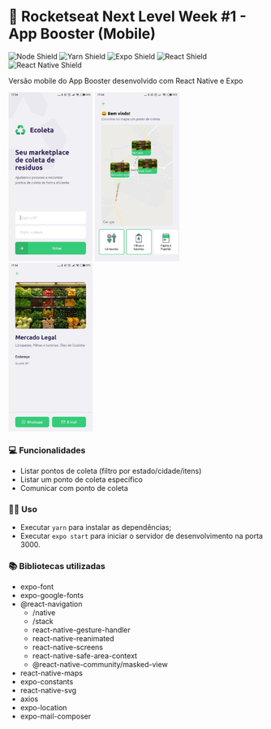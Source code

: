 # 🚀 Rocketseat Next Level Week #1 - App Booster (Mobile)

![Node Shield](https://img.shields.io/static/v1?label=node&message=12.14.1&color=brightgreen&style=flat-square) ![Yarn Shield](https://img.shields.io/static/v1?label=yarn&message=1.22.4&color=informational&style=flat-square) ![Expo Shield](https://img.shields.io/static/v1?label=expo&message=3.19.2&color=blueviolet&style=flat-square) ![React Shield](https://img.shields.io/static/v1?label=React&message=16.13.1&color=informational&style=flat-square) ![React Native Shield](https://img.shields.io/static/v1?label=React%20Native&message=0.62&color=blueviolet&style=flat-square)

Versão mobile do App Booster desenvolvido com React Native e Expo

<img src="../docs/print-mobile1.jpeg" alt="Print mobile 1" width="33%"/> <img src="../docs/print-mobile2.jpeg" alt="Print mobile 2" width="33%"/> <img src="../docs/print-mobile3.jpeg" alt="Print mobile 3" width="33%"/>

### 💻 Funcionalidades

- Listar pontos de coleta (filtro por estado/cidade/itens)
- Listar um ponto de coleta específico
- Comunicar com ponto de coleta

### 👨‍💻 Uso

- Executar `yarn` para instalar as dependências;
- Executar `expo start` para iniciar o servidor de desenvolvimento na porta 3000.

### 📚 Bibliotecas utilizadas

- expo-font
- expo-google-fonts
- @react-navigation
  - /native
  - /stack
  - react-native-gesture-handler
  - react-native-reanimated
  - react-native-screens
  - react-native-safe-area-context
  - @react-native-community/masked-view
- react-native-maps
- expo-constants
- react-native-svg
- axios
- expo-location
- expo-mail-composer
